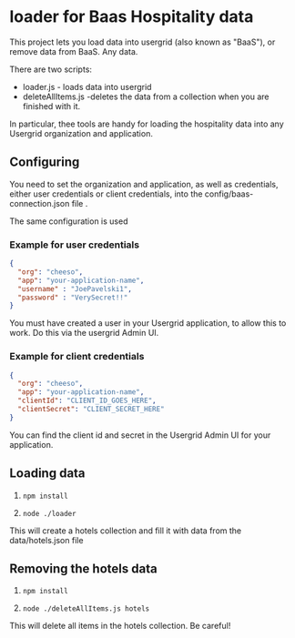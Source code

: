 # loader for Baas Hospitality data

This project lets you load data into usergrid (also known as "BaaS"), or remove data from BaaS. Any data.

There are two scripts:
* loader.js - loads data into usergrid
* deleteAllItems.js -deletes the data from a collection when you are finished with it.

In particular, thee tools are handy for loading the hospitality data into any Usergrid organization and application.


## Configuring 

You need to set the organization and application, as well as credentials, either user credentials or client credentials, into the config/baas-connection.json file .

The same configuration is used 

### Example for user credentials

```json
{
  "org": "cheeso",
  "app": "your-application-name",
  "username" : "JoePavelski1",
  "password" : "VerySecret!!"
}
```

You must have created a user in your Usergrid application, to allow this to work.  Do this via the usergrid Admin UI. 


### Example for client credentials

```json
{
  "org": "cheeso",
  "app": "your-application-name",
  "clientId": "CLIENT_ID_GOES_HERE",
  "clientSecret": "CLIENT_SECRET_HERE"
}
```

You can find the client id and secret  in the Usergrid Admin UI for your application. 



## Loading data

1. `npm install`

2. `node ./loader`

This will create a hotels collection and fill it with data from the data/hotels.json file 


## Removing the hotels data

1. `npm install`

2. `node ./deleteAllItems.js hotels`

This will delete all items in the hotels collection. Be careful!


